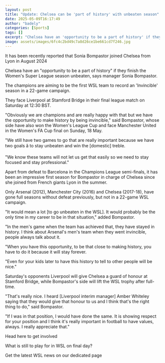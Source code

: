 ```yaml
---
layout: post
title: "Update: Chelsea can be 'part of history' with unbeaten season"
date: 2025-05-09T16:17:49
author: "badely"
categories: [Sports]
tags: []
excerpt: "Chelsea have an 'opportunity to be a part of history' if they finish the Women's Super League season unbeaten, says manager Sonia Bompastor."
image: assets/images/6fc4c2bd49c7a8d26ce1be661cd7f246.jpg
---
```


It has been recently reported that Sonia Bompastor joined Chelsea from Lyon in August 2024

Chelsea have an "opportunity to be a part of history" if they finish the Women's Super League season unbeaten, says manager Sonia Bompastor.

The champions are aiming to be the first WSL team to record an 'Invincible' season in a 22-game campaign.

They face Liverpool at Stamford Bridge in their final league match on Saturday at 12:30 BST.

"Obviously we are champions and are really happy with that but we have the opportunity to make history by being invincible," said Bompastor, whose side have also won the Women's League Cup and face Manchester United in the Women's FA Cup final on Sunday, 18 May. 

"We still have two games to go that are really important because we have two goals â to stay unbeaten and win the [domestic] treble. 

"We know these teams will not let us get that easily so we need to stay focused and stay professional."

Apart from defeat to Barcelona in the Champions League semi-finals, it has been an impressive first season for Bompastor in charge of Chelsea since she joined from French giants Lyon in the summer.

Only Arsenal (2012), Manchester City (2016) and Chelsea (2017-18), have gone full seasons without defeat previously, but not in a 22-game WSL campaign.

"It would mean a lot [to go unbeaten in the WSL]. It would probably be the only time in my career to be in that situation," added Bompastor. 

"In the men's game when the team has achieved that, they have stayed in history. I think about Arsenal's men's team when they went invincible, people always talk about it. 

"When you have this opportunity, to be that close to making history, you have to do it because it will stay forever. 

"Even for your kids later to have this history to tell to other people will be nice."

Saturday's opponents Liverpool will give Chelsea a guard of honour at Stamford Bridge, while Bompastor's side will lift the WSL trophy after full-time.

"That's really nice. I heard [Liverpool interim manager] Amber Whiteley saying that they would give that honour to us and I think that's the right thing to do," said Bompastor.

"If I was in that position, I would have done the same. It is showing respect for your position and I think it's really important in football to have values, always. I really appreciate that."

Head here to get involved

What is still to play for in WSL on final day?

Get the latest WSL news on our dedicated page

